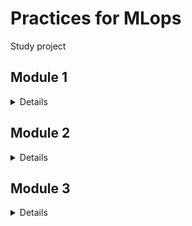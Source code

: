 # Practices for MLops

Study project

## Module 1
<details>

* Простейший конвейр для автоматизации работы с моделью машинного обучения. 
* Отдельные этапы конвейера машинного обучения описываются в разных python–скриптах, которые потом соединяются в единую цепочку действий с помощью bash-скрипта.
* Все файлы размещены в подкаталоге lab1 корневого каталога

Этапы:
1. Python-скрипт (data_creation.py), загружает набор данных, описывающие рынок IT вакансий. Данный набор скачивается из репозитория GitHub https://raw.githubusercontent.com/SergeyChashnikov/URFUML2023_STUDIES/main/MOMO/1_semestr/Salary_Data/Salary_Data_clear.csv, скрипт разделяет данные на тестовые и тренировочные и сохраняется в папки data/test и data/train.
2. Python-скрипт (data_preprocessing.py), выполняет предобработку данных, с помощью sklearn.preprocessing.StandardScaler, sklearn.preprocessing.OrdinalEncoder. Трансформации выполняются и над тестовой и над обучающей выборкой. Сохраняется в папки data/test и data/train.
3. Python-скрипт (model_preparation.py), создает и обучает модель машинного обучения на построенных данных из папки “train”. Сохраняет модель в файл, в папку model/
4. Python-скрипт (model_testing.py), проверяет модель машинного обучения на построенных данных из папки “test”.
5. Bash-скрипт (pipeline.sh), последовательно запускает все python-скрипты. В результате выполнения скрипта на терминал в стандартный поток вывода печатается одна строка с оценкой метрики модели:

```shell
Model r2-score:   0.796882707227601
```

</details>

## Module 2
<details>

* Разработан собственный конвейер автоматизации для проекта машинного обучения. Конвеер запущен на виртуальной машине с установленным Jenkins, python и необходимыми библиотеками. Автоматизированы: сбор данных, подготовка датасета, обучение модели и работа модели.
* Разработанный конвеер выгружен в файл. Так же все скрипты (этапы конвеера сохранены)
* Все файлы размещены в подкаталоге lab2 корневого каталога

Этапы задания:
1. Разворачиваем сервер с Jenkins, устанавливаем необходимое программное обеспечение для работы над созданием модели машинного обучения.
2. Скачиваем данные из GitHub, (download_data.py).
3. Проводим обработку данных, формируем датасеты для тренировки и тестирования модели, сохраняем, (preprocess.py).
4. Создаем и обучаем на тренировочном датасете модель машинного обучения, сохраняем в pickle или аналогичном формате, (train_model.py).
5. Загружаем сохраненную модель на предыдущем этапе и анализируем ее качество на тестовых данных, (test_model.py). 
6. Реализовываем задания и конвеер. Связывааем конвеер с системой контроля версий. Сохраняем конвеер.

</details>

## Module 3
<details>

В этом задании необходимо развернуть микросервис в контейнере докер.
В данном варианте, это будет приложение развернутое с помощью streamlit. 

Этапы задания:
* Подготовить python код для модели и микросервиса
* Создать Docker file
* Создать docker образ
* Запустить docker контейнер и проверить его работу

</details>
